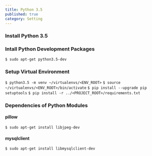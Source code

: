 ```yaml
---
title: Python 3.5
published: true
category: Setting
---
```

### Install Python 3.5

### Intall Python Development Packages
`$ sudo apt-get python3.5-dev`

### Setup Virtual Environment
`$ python3.5 -m venv ~/virtualenvs/<ENV_ROOT>`
`$ source ~/virtualenvs/<ENV_ROOT>/bin/activate`
`$ pip install --upgrade pip setuptools`
`$ pip install -r ../<PROJECT_ROOT>/requirements.txt`

### Dependencies of Python Modules

#### pillow
`$ sudo apt-get install libjpeg-dev`

#### mysqlclient
`$ sudo apt-get install libmysqlclient-dev`
